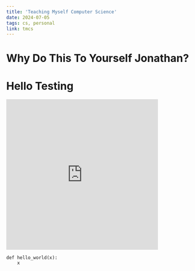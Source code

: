 ```yaml
---
title: 'Teaching Myself Computer Science'
date: 2024-07-05
tags: cs, personal
link: tmcs 
---
```


# Why Do This To Yourself Jonathan?

<h1>Hello Testing</h1>
<iframe height="400" width="80%" frameborder="no" src="http://localhost:8000"> </iframe>

```
def hello_world(x):
    x
```


